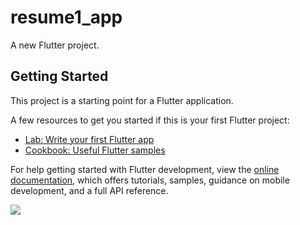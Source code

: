 # resume1_app

A new Flutter project.

## Getting Started

This project is a starting point for a Flutter application.

A few resources to get you started if this is your first Flutter project:

- [Lab: Write your first Flutter app](https://docs.flutter.dev/get-started/codelab)
- [Cookbook: Useful Flutter samples](https://docs.flutter.dev/cookbook)

For help getting started with Flutter development, view the
[online documentation](https://docs.flutter.dev/), which offers tutorials,
samples, guidance on mobile development, and a full API reference.





<p>
  <img src ="https://github.com/vkachhadiya25/resume1_app/assets/131163362/0bef17c4-e7e6-43fb-88b8-6386dffdea16">
</p>


